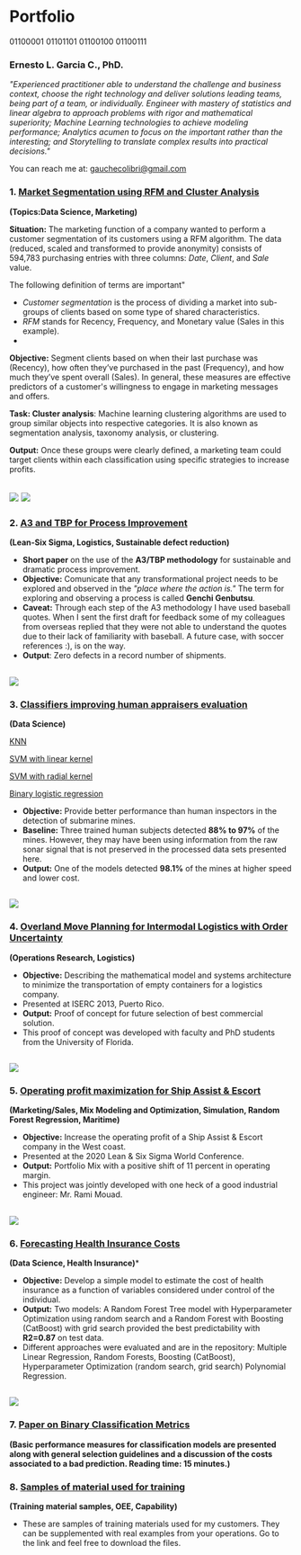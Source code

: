 # Portfolio

01100001 01101101 01100100 01100111

### Ernesto L. Garcia C., PhD.

*"Experienced practitioner able to understand the challenge and business context, choose the right technology and deliver solutions leading teams, being part of a team, or individually. Engineer with mastery of statistics and linear algebra to approach problems with rigor and mathematical superiority; Machine Learning technologies to achieve modeling performance; Analytics acumen to focus on the important rather than the interesting; and Storytelling to translate complex results into practical decisions."*

You can reach me at: gauchecolibri@gmail.com

### 1. [Market Segmentation using RFM and Cluster Analysis](https://github.com/elgc/Market_Segmentation)
**(Topics:Data Science, Marketing)**

**Situation:** The marketing function of a company wanted to perform a customer segmentation of its customers using a RFM algorithm. The data (reduced, scaled and transformed to provide anonymity) consists of 594,783 purchasing entries with three columns: *Date*, *Client*, and *Sale* value. 

The following definition of terms are important"

- *Customer segmentation* is the process of dividing a market into sub-groups of clients based on some type of shared characteristics.
- *RFM* stands for Recency, Frequency, and Monetary value (Sales in this example).
- 
**Objective:** Segment clients based on when their last purchase was (Recency), how often they’ve purchased in the past (Frequency), and how much they’ve spent overall (Sales). In general, these measures are effective predictors of a customer's willingness to engage in marketing messages and offers.

**Task: Cluster analysis**: Machine learning clustering algorithms are used to group similar objects into respective categories. It is also known as segmentation analysis, taxonomy analysis, or clustering. 

**Output:** Once these groups were clearly defined, a marketing team could target clients within each classification using specific strategies to increase profits.

![](/Images/NoClusters.png)
![](/Images/Clust2.png)
---
### 2. [A3 and TBP for Process Improvement](https://github.com/elgc/Portfolio/blob/main/A3TBP_Appaloosa.pdf)
**(Lean-Six Sigma, Logistics, Sustainable defect reduction)** <br/>

- **Short paper** on the use of the **A3/TBP methodology** for sustainable and dramatic process improvement. 
- **Objective:** Comunicate that any transformational project needs to be explored and observed in the *"place where the action is."* The term for exploring and observing a process is called **Genchi Genbutsu**.
- **Caveat:** Through each step of the A3 methodology I have used baseball quotes. When I sent the first draft for feedback some of my colleagues from overseas replied that they were not able to understand the quotes due to their lack of familiarity with baseball. A future case, with soccer references :), is on the way.
- **Output**: Zero defects in a record number of shipments.

![](/Images/Before.png)
---
### 3. [Classifiers improving human appraisers evaluation](https://github.com/elgc/Other-Classifiers)
**(Data Science)**

[KNN](https://github.com/elgc/Other-Classifiers/blob/main/KNN-Sonar%20Data.ipynb)

[SVM with linear kernel](https://github.com/elgc/Other-Classifiers/blob/main/Sonar%20Data%20with%20Support%20Vector%20Machine%20Linear%20kernel.ipynb)

[SVM with radial kernel](https://github.com/elgc/Other-Classifiers/blob/main/Sonar%20Data%20Support%20Vector%20Machine%20Radial%20Kernel.ipynb)

[Binary logistic regression](https://github.com/elgc/Other-Classifiers/blob/main/Logistic%20Regression-Sonar%20Data.ipynb)


- **Objective:** Provide better performance than human inspectors in the detection of submarine mines. 
- **Baseline:** Three trained human subjects detected **88% to 97%** of the mines. However, they may have been using information from the raw sonar signal that is not preserved in the processed data sets presented here.
- **Output:** One of the models detected **98.1%** of the mines at higher speed and lower cost.

![](/Images/Table.png)
---
### 4. [Overland Move Planning for Intermodal Logistics with Order Uncertainty](https://github.com/elgc/Portfolio/blob/main/iie-presentation.pdf)
**(Operations Research, Logistics)**

- **Objective:** Describing the mathematical model and systems architecture to minimize the transportation of empty containers for a logistics company.
- Presented at ISERC 2013, Puerto Rico.
- **Output:** Proof of concept for future selection of best commercial solution.
- This proof of concept was developed with faculty and PhD students from the University of Florida.

![](/Images/OR1.png)
---
### 5. [Operating profit maximization for Ship Assist & Escort](https://github.com/elgc/Portfolio/blob/main/Profit%20maximization%20project%20for%20Ship%20Assist.pdf)

**(Marketing/Sales, Mix Modeling and Optimization, Simulation, Random Forest Regression, Maritime)**

- **Objective:** Increase the operating profit of a Ship Assist & Escort company in the West coast.
- Presented at the 2020 Lean & Six Sigma World Conference.
- **Output:** Portfolio Mix with a positive shift of 11 percent in operating margin.
- This project was jointly developed with one heck of a good industrial engineer: Mr. Rami Mouad.

![](/Images/Tug.png)
---
### 6. [Forecasting Health Insurance Costs](https://github.com/elgc/Insurance-costs-predictor)
**(Data Science, Health Insurance)***

- **Objective:** Develop a simple model to estimate the cost of health insurance as a function of variables considered under control of the individual.
- **Output:** Two models: A Random Forest Tree model with Hyperparameter Optimization using random search and a Random Forest with Boosting (CatBoost) with grid search provided the best predictability with **R2=0.87** on test data.
- Different approaches were evaluated and are in the repository: Multiple Linear Regression, Random Forests, Boosting (CatBoost), Hyperparameter Optimization (random search, grid search) Polynomial Regression.

![](/Images/SHAP.png)
---
### 7. [Paper on Binary Classification Metrics](https://github.com/elgc/Other-Classifiers/blob/main/Classification_metrics.pdf)
**(Basic performance measures for classification models are presented along with general selection guidelines and a discussion of the costs associated to a bad prediction. Reading time: 15 minutes.)**
### 8. [Samples of material used for training](https://github.com/elgc/Notebooks-and-slides-in-Lean-Six-Sigma)
**(Training material samples, OEE, Capability)**

- These are samples of training materials used for my customers. They can be supplemented with real examples from your operations. Go to the link and feel free to download the files.

